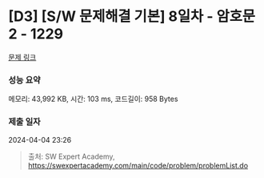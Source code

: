 # [D3] [S/W 문제해결 기본] 8일차 - 암호문2 - 1229 

[문제 링크](https://swexpertacademy.com/main/code/problem/problemDetail.do?contestProbId=AV14yIsqAHYCFAYD) 

### 성능 요약

메모리: 43,992 KB, 시간: 103 ms, 코드길이: 958 Bytes

### 제출 일자

2024-04-04 23:26



> 출처: SW Expert Academy, https://swexpertacademy.com/main/code/problem/problemList.do